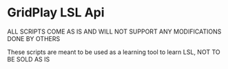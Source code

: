 # GridPlay LSL Api
ALL SCRIPTS COME AS IS AND WILL NOT SUPPORT ANY MODIFICATIONS DONE BY OTHERS

These scripts are meant to be used as a learning tool to learn LSL, NOT TO BE SOLD AS IS
